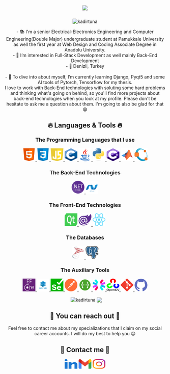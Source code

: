 <h1 align="center">
  <a href="https://git.io/typing-svg">
    <img src="https://readme-typing-svg.herokuapp.com/?lines=Hello,+There!+👋;I'm+Kadir+TUNA+🙋‍♂+;&center=true&size=28&duration=3600&pause=500&color=00f900">
  </a>
</h1>

<p align="center"> <img src="https://komarev.com/ghpvc/?username=kadirtuna&label=Profile%20views&color=00ad0c&style=flat" alt="kadirtuna" />

<p align="center">
  - 📚 I'm a senior Electrical-Electronics Engineering and Computer Engineering(Double Major) undergraduate student at Pamukkale University as well the first year at Web Design and Coding Associate Degree in Anadolu University.
  <br>
  - 👀 I’m interested in Full-Stack Development as well mainly Back-End Development
  <br>
  - 📍 Denizli, Turkey
  <br>
  <br>
  - 🌱 To dive into about myself, I’m currently learning Django, Pyqt5 and some AI tools of Pytorch, Tensorflow for my thesis.
  <br>I love to work with Back-End technologies with soluting some hard problems and thinking what's going on behind, so you'll find more projects about back-end technologies when you look at my profile. Please don't be hesitate to ask me a question about them. I'm going to also be glad for that😁 
</p>

<h2 align="center">🔥 Languages & Tools 🔥</h2>
<h3 align ="center">The Programming Languages that I use</h3>
<p align="center">
<a href="https://www.w3.org/html/" target="_blank" rel="noreferrer"> <img src="images/html.svg" alt="html5" width="40" height="40"/> </a> 
<a href="https://www.w3schools.com/css/" target="_blank" rel="noreferrer"> <img src="images/css.svg" alt="css3" width="40" height="40"/> </a> 
<a href="https://www.javascript.com/" target="_blank" rel="noreferrer"> <img src="images/javascript.svg" alt="javascript" width="40" height="40"/> </a> 
<a href="https://en.wikipedia.org/wiki/C_(programming_language)" target="_blank" rel="noreferrer"> <img src="images/c.svg" alt="c" width="40" height="40"/> </a>
<a href="https://www.java.com/en/" target="_blank" rel="noreferrer"> <img src="images/java.svg" alt="java" width="40" height="40"/> </a>
<a href="https:/python.org" target="_blank" rel="noreferrer"> <img src="images/python.svg" alt="python" width="40" height="40"/> </a> 
<a href="https://learn.microsoft.com/en-us/dotnet/csharp/" target="_blank" rel="noreferrer"> <img src="images/csharp.svg" alt="csharp" width="40" height="40"/> </a> 
<a href="https://www.mathworks.com/products/matlab.html" target="_blank" rel="noreferrer"> <img src="images/matlab.svg" alt="matlab" width="40" height="40"/> </a> 
<a href="https://octave.org/" target="_blank" rel="noreferrer"> <img src="images/octave.svg" alt="octave" width="40" height="40"/> </a> 
</p>

<h3 align ="center">The Back-End Technologies</h3>
<p align="center">
<a href="https://dotnet.microsoft.com/en-us/download" target="_blank" rel="noreferrer"> <img src="images/netcore.svg" alt="netcore" width="40" height="40"/> </a> 
<a href="https://learn.microsoft.com/en-us/aspnet/core/introduction-to-aspnet-core?view=aspnetcore-7.0" target="_blank" rel="noreferrer"> <img src="images/aspnetcore.svg" alt="aspnetcore" width="40" height="40"/> </a> 
</p>

<h3 align ="center">The Front-End Technologies</h3>
<p align="center">
<a href="https://pypi.org/project/PyQt5/" target="_blank" rel="noreferrer"> <img src="images/qt.svg" alt="qt5" width="40" height="40"/> </a> 
<a href="https://dotnet.microsoft.com/en-us/apps/aspnet/web-apps/blazor" target="_blank" rel="noreferrer"> <img src="images/blazor.svg" alt="blazor" width="40" height="40"/> </a> 
<a href="https://react.dev/" target="_blank" rel="noreferrer"> <img src="images/react.svg" alt="blazor" width="40" height="40"/> </a> 
</p>

<h3 align ="center">The Databases</h3>
<p align="center">
<a href="https://www.microsoft.com/en-us/sql-server/sql-server-downloads" target="_blank" rel="noreferrer"> <img src="images/mssql2.svg" alt="mssql" width="40" height="40"/> </a> 
<a href="https://www.postgresql.org/" target="_blank" rel="noreferrer"> <img src="images/postresql.svg" alt="postresql" width="40" height="40"/> </a> 
</p>

<h3 align ="center">The Auxiliary Tools</h3>
<p align="center">
<a href="https://learn.microsoft.com/en-us/ef/" target="_blank" rel="noreferrer"> <img src="images/entityframework.svg" alt="entityframework" width="40" height="40"/> </a> 
<a href="https://restfulapi.net/" target="_blank" rel="noreferrer"> <img src="images/restapi.svg" alt="restapi" width="40" height="40"/> </a> 
<a href="https://www.selenium.dev/" target="_blank" rel="noreferrer"> <img src="images/seleniumframework.svg" alt="seleniumframework" width="40" height="40"/> </a> 
<a href="https://www.postman.com/" target="_blank" rel="noreferrer"> <img src="images/postmanapi.svg" alt="postmanapi" width="40" height="40"/> </a> 
<a href="https://swagger.io/" target="_blank" rel="noreferrer"> <img src="images/swaggerapi.svg" alt="swaggerapi" width="40" height="40"/> </a> 
<a href="https://jwt.io/" target="_blank" rel="noreferrer"> <img src="images/jwttoken.svg" alt="jwttoken" width="40" height="40"/> </a> 
<a href="https://pypi.org/project/opencv-python/" target="_blank" rel="noreferrer"> <img src="images/opencv.svg" alt="github" width="40" height="40"/> </a> 
<a href="https://git-scm.com/" target="_blank" rel="noreferrer"> <img src="images/git.svg" alt="git" width="40" height="40"/> </a> 
<a href="https://github.com/" target="_blank" rel="noreferrer"> <img src="images/github.svg" alt="github" width="40" height="40"/> </a> 
</p>
   
<p align="center">&nbsp;
  <img align="center" height="180em" src="https://github-readme-stats.vercel.app/api?username=kadirtuna&show_icons=true&theme=dark&title_color=00f900&bg_color=000000&locale=en" alt="kadirtuna" />
<a href="https://github.com/kadirtuna">
<img align="center" height="180em" src="https://github-readme-stats.vercel.app/api/top-langs/?username=kadirtuna&layout=compact&theme=great-gatsby" />
</a></p>

<h2 align="center">🤗 You can reach out 🤗 </h2>

<p align="center">Feel free to contact me about my specializations that I claim on my social career accounts. I will do my best to help you 😊 </p>

</p>
<h2 align="center">🔗 Contact me 🔗</h2>
<p align="center">
<a href="https://linkedin.com/in/kadirtuna20" target="blank"><img align="center" src="images/linked-in-alt.svg" alt="kadirtuna20" height="30" width="40" /></a>
<a href="mailto: kadirbey832832@gmail.com" target="blankkadirbey832832@gmail.com"><img align="center" src="images/gmail.svg" alt="kadirbey832832" height="30" width="40" /></a>
<a href="https://instagram.com/kadir.tuna" target="blank"><img align="center" src="images/instagram.svg" alt="kadir.tuna" height="30" width="40" /></a>
</p>
